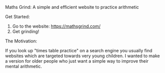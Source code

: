 Maths Grind: A simple and efficient website to practice arithmetic

Get Started:
1) Go to the website: https://mathsgrind.com/
2) Get grinding!



The Motivation:

  If you look up "times table practice" on a search engine you usually find websites which are targeted towards very young children. I wanted to make a version for older people who just want a simple way to improve their mental arithmetic.

